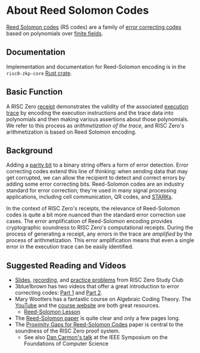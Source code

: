 # About Reed Solomon Codes
[Reed Solomon codes](https://en.wikipedia.org/wiki/Reed–Solomon_error_correction) (RS codes) are a family of [error correcting codes](https://en.wikipedia.org/wiki/Error_correction_code) based on polynomials over [finite fields](about-finite-fields.md). 

## Documentation
Implementation and documentation for Reed-Solomon encoding is in the `risc0-zkp-core` [Rust crate](https://github.com/risc0/risc0#rust-crates).

## Basic Function
A RISC Zero [receipt](https://docs.rs/risc0-zkvm/latest/risc0_zkvm/receipt/struct.Receipt.html) demonstrates the validity of the associated [execution trace](../explainers/proof-system/what_is_a_trace.md) by encoding  the execution instructions and the trace data into polynomials and then making various assertions about those polynomials. 
We refer to this process as _arithmetization of the trace_, and RISC Zero's arithmetization is based on Reed Solomon encoding.

## Background
Adding a [parity bit](https://en.wikipedia.org/wiki/Parity_bit) to a binary string offers a form of error detection. 
Error correcting codes extend this line of thinking: when sending data that may get corrupted, we can allow the recipient to detect and correct errors by adding some error correcting bits. 
Reed-Solomon codes are an industry standard for error correction; they're used in many signal processing applications, including cell communication, QR codes, and [STARKs](about-starks.md). 

In the context of RISC Zero's receipts, the relevance of Reed-Solomon codes is quite a bit more nuanced than the standard error correction use cases. 
The error amplification of Reed-Solomon encoding provides cryptographic soundness to RISC Zero's computational receipts. 
During the process of generating a receipt, any errors in the trace are _amplified_ by the process of arithmetization. 
This error amplification means that even a single error in the execution trace can be easily identified.

## Suggested Reading and Videos
- [Slides](https://drive.google.com/file/d/1p0AZ3E4kLIDmFslW_c47YGb-EgeXc_YZ/view), [recording](https://youtu.be/Yu9DHhdSqQo), and [practice problems](https://drive.google.com/file/d/1JtzBGxz1c-PDVIIRmWa85_A22NS9dlL-/view?usp=share_link) from RISC Zero Study Club
- 3blue1brown has two videos that offer a great introduction to error correcting codes: [Part 1](https://www.youtube.com/watch?v=X8jsijhllIA) and [Part 2](https://www.youtube.com/watch?v=b3NxrZOu_CE&t=0s).
- Mary Wootters has a fantastic course on Algebraic Coding Theory. The [YouTube](https://www.youtube.com/playlist?list=PLkvhuSoxwjI_UudECvFYArvG0cLbFlzSr) and the [course website](https://web.stanford.edu/class/cs250/) are both great resources. 
  - [Reed-Solomon Lesson](https://www.youtube.com/watch?v=yQkEnde2lNg&list=PLkvhuSoxwjI_UudECvFYArvG0cLbFlzSr&index=16)
-  The [Reed-Solomon paper](https://faculty.math.illinois.edu/~duursma/CT/RS-1960.pdf) is quite clear and only a few pages long.
-  The [Proximity Gaps for Reed-Solomon Codes](https://eprint.iacr.org/2020/654.pdf) paper is central to the soundness of the RISC Zero proof system. 
   - See also [Dan Carmon's talk](https://www.youtube.com/watch?v=v0ZHUPzKotY) at the IEEE Symposium on the Foundations of Computer Science
